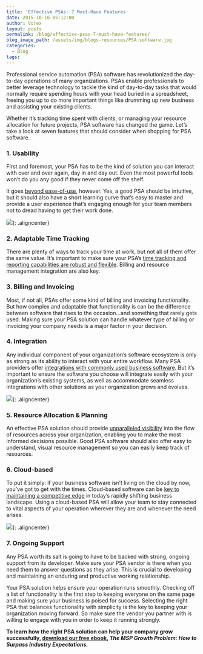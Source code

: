 ```yaml
---
title: 'Effective PSAs: 7 Must-Have Features'
date: 2015-10-16 05:12:00
author: Vorex
layout: posts
permalink: /blog/effective-psas-7-must-have-features/
blog_image_path: /assets/img/blogs-resources/PSA.software.jpg
categories:
  - Blog
tags:  
---
```



Professional service automation (PSA) software has revolutionized the day-to-day operations of many organizations. PSAs enable professionals to better leverage technology to tackle the kind of day-to-day tasks that would normally require spending hours with your head buried in a spreadsheet, freeing you up to do more important things like drumming up new business and assisting your existing clients.

Whether it’s tracking time spent with clients, or managing your resource allocation for future projects, PSA software has changed the game. Let’s take a look at seven features that should consider when shopping for PSA software.

### 1. Usability

First and foremost, your PSA has to be the kind of solution you can interact with over and over again, day in and day out. Even the most powerful tools won’t do you any good if they never come off the shelf.

It goes [beyond ease-of-use](http://www.wqusability.com/articles/more-than-ease-of-use.html), however. Yes, a good PSA should be intuitive, but it should also have a short learning curve that’s easy to master and provide a user experience that’s engaging enough for your team members not to dread having to get their work done.

![](https://media.giphy.com/media/pwQdvTbFhds3e/giphy.gif){: .aligncenter}

### 2. Adaptable Time Tracking

There are plenty of ways to track your time at work, but not all of them offer the same value. It’s important to make sure your PSA’s [time tracking and reporting capabilities are robust and flexible](http://www.vorex.com/product/time-expense-tracking/). Billing and resource management integration are also key.

### 3. Billing and Invoicing

Most, if not all, PSAs offer some kind of billing and invoicing functionality. But how complex and adaptable that functionality is can be the difference between software that rises to the occasion…and something that rarely gets used. Making sure your PSA solution can handle whatever type of billing or invoicing your company needs is a major factor in your decision.

### 4. Integration

Any individual component of your organization’s software ecosystem is only as strong as its ability to interact with your entire workflow. Many PSA providers offer [integrations with commonly used business software](http://www.vorex.com/media/new-vorex-winter-2015-release-simplifies-online-project-management-for-smbs-and-professional-services-organizations/). But it’s important to ensure the software you choose will integrate easily with your organization’s existing systems, as well as accommodate seamless integrations with other solutions as your organization grows and evolves.

![](https://media.giphy.com/media/12FDTkejC4OLaE/giphy.gif){: .aligncenter}

### 5. Resource Allocation & Planning

An effective PSA solution should provide [unparalleled visibility](http://www.vorex.com/how-to-leverage-real-time-visibility-for-better-resource-allocation/) into the flow of resources across your organization, enabling you to make the most informed decisions possible. Good PSA software should also offer easy to understand, visual resource management so you can easily keep track of resources.

### 6. Cloud-based

To put it simply: if your business software isn’t living on the cloud by now, you’ve got to get with the times. Cloud-based software can be [key to maintaining a competitive edge](http://www.vorex.com/top-5-ways-cloud-based-project-management-provides-a-competitive-edge/) in today’s rapidly shifting business landscape. Using a cloud-based PSA will allow your team to stay connected to vital aspects of your operation wherever they are and whenever the need arises.

![](https://media.giphy.com/media/HoUgegTjteXCw/giphy.gif){: .aligncenter}

### 7. Ongoing Support

Any PSA worth its salt is going to have to be backed with strong, ongoing support from its developer. Make sure your PSA vendor is there when you need them to answer questions as they arise. This is crucial to developing and maintaining an enduring and productive working relationship.

Your PSA solution helps ensure your operation runs smoothly. Checking off a list of functionality is the first step to keeping everyone on the same page and making sure your business is poised for success. Selecting the right PSA that balances functionality with simplicity is the key to keeping your organization moving forward. So make sure the vendor you partner with is willing to engage with you in order to keep it running strongly.

**To learn how the right PSA solution can help your company grow successfully, [download our free ebook](http://vorex.hs-sites.com/the-msp-growth-problem-how-to-surpass-industry-expectations?__hstc=100746398.aa8de1aaef42d5c0e87e86d826f8b519.1424898164924.1444928750402.1444935146335.188&amp;__hssc=100746398.1.1444935146335&amp;__hsfp=55522096), *The MSP Growth Problem: How to Surpass Industry Expectations.***
